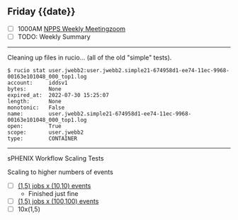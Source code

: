 ## Friday {{date}}

- [ ] 1000AM [NPPS Weekly Meeting](https://docs.google.com/document/d/1YfTyXPeXNQU4XUB28bvHJolgyBIJ2bfrd0u9Gd3WD70/edit)[zoom](https://bnl.zoomgov.com/j/16157150845?pwd=NXNqTi9ZWEFBKzYwRXQ5U3NXU1dBZz09)
- [ ] TODO: Weekly Summary

--------------------------------------------------------

Cleaning up files in rucio... (all of the old "simple" tests).  

```
$ rucio stat user.jwebb2:user.jwebb2.simple21-674958d1-ee74-11ec-9968-00163e101048_000_top1.log
account:     iddsv1
bytes:       None
expired_at:  2022-07-30 15:25:07
length:      None
monotonic:   False
name:        user.jwebb2.simple21-674958d1-ee74-11ec-9968-00163e101048_000_top1.log
open:        True
scope:       user.jwebb2
type:        CONTAINER
```


--------------------------------------------------------
sPHENIX Workflow Scaling Tests

Scaling to higher numbers of events

- [ ] [(1,5) jobs x (10,10) events](https://panda-doma.cern.ch/tasks/?jeditaskid=132014|132017|132003|132004|132015|132005)
	- Finished just fine
- [ ] [(1,5) jobs x (100,100) events](https://panda-doma.cern.ch/tasks/?jeditaskid=132019|132018)
- [ ] 10x(1,5)